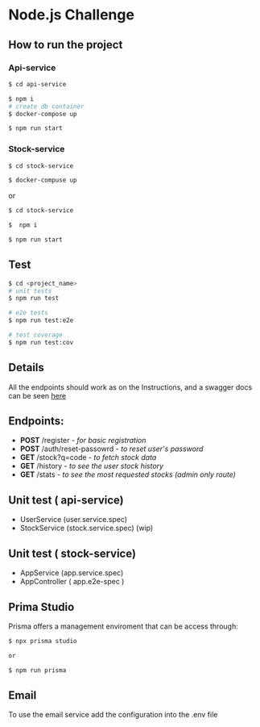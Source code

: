 # Node.js Challenge

## How to run the project

### Api-service

```bash
$ cd api-service

$ npm i
# create db container
$ docker-compose up

$ npm run start
```

### Stock-service

```bash
$ cd stock-service

$ docker-compuse up
```

or

```bash
$ cd stock-service

$  npm i

$ npm run start
```

## Test

```bash
$ cd <project_name>
# unit tests
$ npm run test

# e2e tests
$ npm run test:e2e

# test coverage
$ npm run test:cov
```

## Details

All the endpoints should work as on the Instructions, and a swagger docs can be seen [here](http://localhost:3001/docs)

## Endpoints:

- **POST** /register - _for basic registration_
- **POST** /auth/reset-passowrd - _to reset user's password_
- **GET** /stock?q=code - _to fetch stock data_
- **GET** /history - _to see the user stock history_
- **GET** /stats - _to see the most requested stocks (admin only route)_

## Unit test ( api-service)

- UserService (user.service.spec)
- StockService (stock.service.spec) (wip)

## Unit test ( stock-service)

- AppService (app.service.spec)
- AppController ( app.e2e-spec )

## Prima Studio

Prisma offers a management enviroment that can be access through:

```bash
$ npx prisma studio

or

$ npm run prisma
```

## Email

To use the email service add the configuration into the .env file
